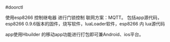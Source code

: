 #doorctl

使用esp8266 控制继电器 进行门锁控制
联网方案：MQTT。 
包括app源代码，esp8266 0.9.6版本的固件，烧写软件，luaLoader软件，esp8266 内 lua源代码

app使用Hbuilder 的移动app功能进行打包即可兼Android、ios平台。